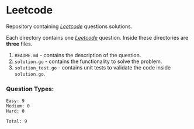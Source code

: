 # Leetcode

Repository containing *[Leetcode](https://www.leetcode.com)* questions solutions.

Each directory contains one *[Leetcode](https://www.leetcode.com)* question. Inside these directories are **three** files.

1. `README.md` - contains the description of the question.
2. `solution.go` - contains the functionality to solve the problem.
3. `solution_test.go` - contains unit tests to validate the code inside `solution.go`.

### Question Types:

    Easy: 9
    Medium: 0
    Hard: 0

    Total: 9
